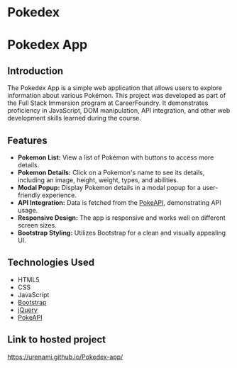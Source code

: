 # Pokedex

# Pokedex App

## Introduction

The Pokedex App is a simple web application that allows users to explore information about various Pokémon. This project was developed as part of the Full Stack Immersion program at CareerFoundry. It demonstrates proficiency in JavaScript, DOM manipulation, API integration, and other web development skills learned during the course.

## Features

- **Pokemon List:** View a list of Pokémon with buttons to access more details.
- **Pokemon Details:** Click on a Pokemon's name to see its details, including an image, height, weight, types, and abilities.
- **Modal Popup:** Display Pokemon details in a modal popup for a user-friendly experience.
- **API Integration:** Data is fetched from the [PokeAPI](https://pokeapi.co/), demonstrating API usage.
- **Responsive Design:** The app is responsive and works well on different screen sizes.
- **Bootstrap Styling:** Utilizes Bootstrap for a clean and visually appealing UI.

## Technologies Used

- HTML5
- CSS
- JavaScript
- [Bootstrap](https://getbootstrap.com/)
- [jQuery](https://jquery.com/)
- [PokeAPI](https://pokeapi.co/)

## Link to hosted project
https://urenami.github.io/Pokedex-app/